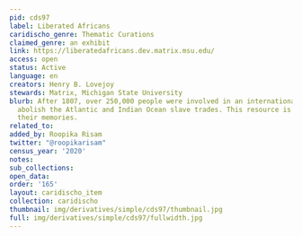```yaml
---
pid: cds97
label: Liberated Africans
caridischo_genre: Thematic Curations
claimed_genre: an exhibit
link: https://liberatedafricans.dev.matrix.msu.edu/
access: open
status: Active
language: en
creators: Henry B. Lovejoy
stewards: Matrix, Michigan State University
blurb: After 1807, over 250,000 people were involved in an international effort to
  abolish the Atlantic and Indian Ocean slave trades. This resource is dedicated to
  their memories.
related_to:
added_by: Roopika Risam
twitter: "@roopikarisam"
census_year: '2020'
notes:
sub_collections:
open_data:
order: '165'
layout: caridischo_item
collection: caridischo
thumbnail: img/derivatives/simple/cds97/thumbnail.jpg
full: img/derivatives/simple/cds97/fullwidth.jpg
---
```

